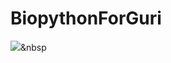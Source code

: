 # BiopythonForGuri
<img src="https://img.shields.io/badge/Python-3766AB?style=flat-square&logo=Python&logoColor=white"/></a>&nbsp 
